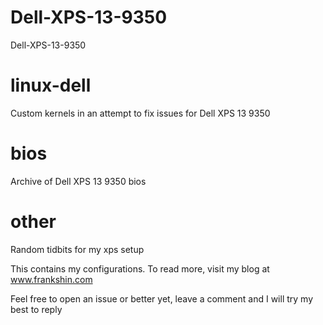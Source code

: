 # Dell-XPS-13-9350
Dell-XPS-13-9350

# linux-dell 
Custom kernels in an attempt to fix issues for Dell XPS 13 9350

# bios
Archive of Dell XPS 13 9350 bios

# other
Random tidbits for my xps setup

This contains my configurations.  To read more, visit my blog at
www.frankshin.com

Feel free to open an issue or better yet, leave a comment and I will try my best to reply
